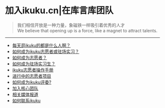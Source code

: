 # 加入ikuku.cn|在库言库团队

>我们相信开放是一种力量，象磁铁一样吸引着优秀的人才   
We believe that opening up is a force, like a magnet to attract talents.  



-----

* [每天逛ikuku的都是什么人啊？](volunteer-4.md)
* [如何成为ikuku志愿者或驻场实习？](volunteer-6.md)  
 * [如何成为志愿者？](volunteer-1.md)  
 * [如何成为驻场实习生？](volunteer-5.md)
 * [ikuku志愿者操作手册](volunteer-7.md)
* [进行中的志愿者项目](volunteer-2.md)
* [如何成为ikuku评委?](volunteer-3.md)  
* [加入核心团队](volunteer-0.md)
* [相关媒体报道](press.md)
* [如何联系ikuku](contact.md)



 
 

